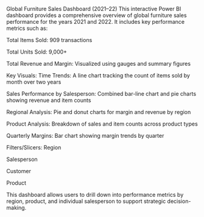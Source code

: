 Global Furniture Sales Dashboard (2021–22)
This interactive Power BI dashboard provides a comprehensive overview of global furniture sales performance for the years 2021 and 2022. It includes key performance metrics such as:

Total Items Sold: 909 transactions

Total Units Sold: 9,000+

Total Revenue and Margin: Visualized using gauges and summary figures

Key Visuals:
Time Trends: A line chart tracking the count of items sold by month over two years

Sales Performance by Salesperson: Combined bar-line chart and pie charts showing revenue and item counts

Regional Analysis: Pie and donut charts for margin and revenue by region

Product Analysis: Breakdown of sales and item counts across product types

Quarterly Margins: Bar chart showing margin trends by quarter

Filters/Slicers:
Region

Salesperson

Customer

Product

This dashboard allows users to drill down into performance metrics by region, product, and individual salesperson to support strategic decision-making.
